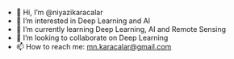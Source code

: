 - 👋 Hi, I’m @niyazikaracalar
- 👀 I’m interested in Deep Learning and AI
- 🌱 I’m currently learning Deep Learning, AI and Remote Sensing
- 💞️ I’m looking to collaborate on Deep Learning
- 📫 How to reach me: mn.karacalar@gmail.com

<!---
niyazikaracalar/niyazikaracalar is a ✨ special ✨ repository because its `README.md` (this file) appears on your GitHub profile.
You can click the Preview link to take a look at your changes.
--->
